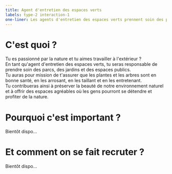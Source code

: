 ```yaml
---
title: Agent d'entretien des espaces verts
labels: type-2 interaction-1
one-liner: Les agents d'entretien des espaces verts prennent soin des parcs, des jardins et des espaces verts en veillant à leur beauté et à leur bonne santé.
---
```


# C'est quoi ?

Tu es passionné par la nature et tu aimes travailler à l'extérieur ?  
En tant qu'agent d'entretien des espaces verts, tu seras responsable de prendre soin des parcs, des jardins et des espaces publics.  
Tu auras pour mission de t'assurer que les plantes et les arbres sont en bonne santé, en les arrosant, en les taillant et en les entretenant.  
Tu contribueras ainsi à préserver la beauté de notre environnement naturel et à offrir des espaces agréables où les gens pourront se détendre et profiter de la nature.

# Pourquoi c'est important ?

Bientôt dispo...

# Et comment on se fait recruter ?

Bientôt dispo...